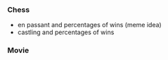 ### Chess
- en passant and percentages of wins (meme idea)
- castling and percentages of wins

### Movie